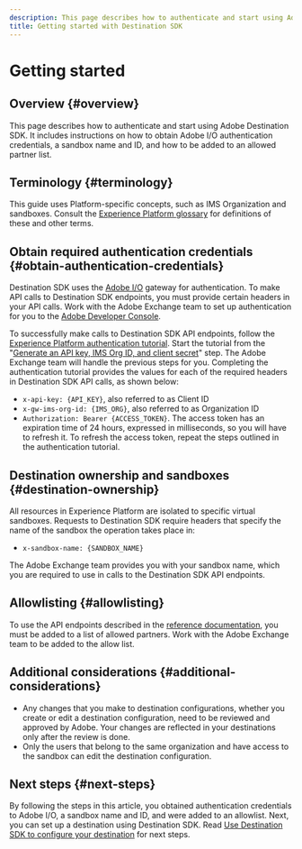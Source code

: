 ```yaml
---
description: This page describes how to authenticate and start using Adobe Destination SDK. It includes instructions on how to obtain Adobe I/O authentication credentials, a sandbox name and ID, and how to be added to an allowed partner list.
title: Getting started with Destination SDK
---
```

# Getting started 

## Overview {#overview}

This page describes how to authenticate and start using Adobe Destination SDK. It includes instructions on how to obtain Adobe I/O authentication credentials, a sandbox name and ID, and how to be added to an allowed partner list.

## Terminology {#terminology}

This guide uses Platform-specific concepts, such as IMS Organization and sandboxes. Consult the [Experience Platform glossary](https://experienceleague.adobe.com/docs/experience-platform/landing/glossary.html) for definitions of these and other terms.

## Obtain required authentication credentials {#obtain-authentication-credentials}

Destination SDK uses the [Adobe I/O](https://www.adobe.io/) gateway for authentication. To make API calls to Destination SDK endpoints, you must provide certain headers in your API calls. Work with the Adobe Exchange team to set up authentication for you to the [Adobe Developer Console](http://console.adobe.io/).

To successfully make calls to Destination SDK API endpoints, follow the [Experience Platform authentication tutorial](https://experienceleague.adobe.com/docs/experience-platform/landing/platform-apis/api-authentication.html). Start the tutorial from the "[Generate an API key, IMS Org ID, and client secret](https://experienceleague.adobe.com/docs/experience-platform/landing/platform-apis/api-authentication.html#api-ims-secret)" step. The Adobe Exchange team will handle the previous steps for you. Completing the authentication tutorial provides the values for each of the required headers in Destination SDK API calls, as shown below:

* `x-api-key: {API_KEY}`, also referred to as Client ID
* `x-gw-ims-org-id: {IMS_ORG}`, also referred to as Organization ID
* `Authorization: Bearer {ACCESS_TOKEN}`. The access token has an expiration time of 24 hours, expressed in milliseconds, so you will have to refresh it. To refresh the access token, repeat the steps outlined in the authentication tutorial.

<!--

### Obtain `Authorization: Bearer {ACCESS_TOKEN}`

To obtain the `{ACCESS_TOKEN}`, you must generate a JWT token and exchange it for the access token. Follow the steps below:

1. Follow the instructions in the [Generate JWT section](https://www.adobe.io/apis/experienceplatform/console/docs.html#!AdobeDocs/adobeio-console/master/credentials.md) in the credentials guide.
2. Follow the instructions in [Step 3: try it](https://www.adobe.io/authentication/auth-methods.html#!AdobeDocs/adobeio-auth/master/AuthenticationOverview/ServiceAccountIntegration.md) in the Service account connection guide.

You now have the required authentication headers `x-api-key: {API_KEY}`, `x-gw-ims-org-id: {IMS_ORG}`, and `Authorization: Bearer {ACCESS_TOKEN}`.

>[!NOTE]
>
>The access token has an expiration time of 24 hours, expressed in milliseconds, so you will have to refresh it. To refresh the access token, repeat the steps outlined in this section.

-->

## Destination ownership and sandboxes {#destination-ownership}

All resources in Experience Platform are isolated to specific virtual sandboxes. Requests to Destination SDK require headers that specify the name of the sandbox the operation takes place in:

* `x-sandbox-name: {SANDBOX_NAME}`

The Adobe Exchange team provides you with your sandbox name, which you are required to use in calls to the Destination SDK API endpoints.

## Allowlisting {#allowlisting}

To use the API endpoints described in the [reference documentation](./configuration-options.md), you must be added to a list of allowed partners. Work with the Adobe Exchange team to be added to the allow list.

## Additional considerations {#additional-considerations}

* Any changes that you make to destination configurations, whether you create or edit a destination configuration, need to be reviewed and approved by Adobe. Your changes are reflected in your destinations only after the review is done.
* Only the users that belong to the same organization and have access to the sandbox can edit the destination configuration.

## Next steps {#next-steps}

By following the steps in this article, you obtained authentication credentials to Adobe I/O, a sandbox name and ID, and were added to an allowlist. Next, you can set up a destination using Destination SDK. Read [Use Destination SDK to configure your destination](./configure-destination-instructions.md) for next steps.
